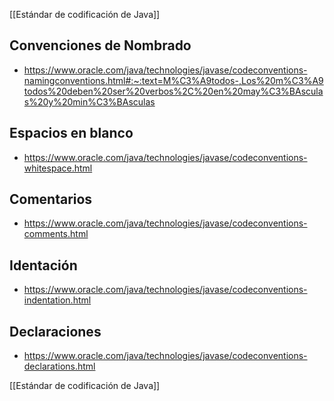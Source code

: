 [[Estándar de codificación de Java]]

## Convenciones de Nombrado

- <https://www.oracle.com/java/technologies/javase/codeconventions-namingconventions.html#:~:text=M%C3%A9todos-,Los%20m%C3%A9todos%20deben%20ser%20verbos%2C%20en%20may%C3%BAsculas%20y%20min%C3%BAsculas>

## Espacios en blanco

- <https://www.oracle.com/java/technologies/javase/codeconventions-whitespace.html>

## Comentarios

- <https://www.oracle.com/java/technologies/javase/codeconventions-comments.html>

## Identación

- <https://www.oracle.com/java/technologies/javase/codeconventions-indentation.html>

## Declaraciones

- <https://www.oracle.com/java/technologies/javase/codeconventions-declarations.html>

[[Estándar de codificación de Java]]

